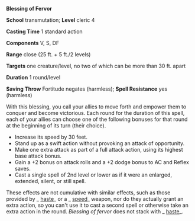  **Blessing of Fervor**

**School** transmutation; **Level** cleric 4

**Casting Time** 1 standard action

**Components** V, S, DF

**Range** close (25 ft. + 5 ft./2 levels)

**Targets** one creature/level, no two of which can be more than 30 ft. apart

**Duration** 1 round/level

**Saving Throw** Fortitude negates (harmless); **Spell Resistance** yes (harmless)

With this blessing, you call your allies to move forth and empower them to conquer and become victorious. Each round for the duration of this spell, each of your allies can choose one of the following bonuses for that round at the beginning of its turn (their choice).

- Increase its speed by 30 feet.
- Stand up as a swift action without provoking an attack of opportunity.
- Make one extra attack as part of a full attack action, using its highest base attack bonus.
- Gain a +2 bonus on attack rolls and a +2 dodge bonus to AC and Reflex saves.
- Cast a single spell of 2nd level or lower as if it were an enlarged, extended, silent, or still spell. 

These effects are not cumulative with similar effects, such as those provided by _ [haste](../../spells/haste.md#_haste)_ or a _ [speed](../../magicItems/weapons.md#_weapons-speed)_ weapon, nor do they actually grant an extra action, so you can't use it to cast a second spell or otherwise take an extra action in the round. _Blessing of fervor_ does not stack with _ [haste](../../spells/haste.md#_haste)_.

